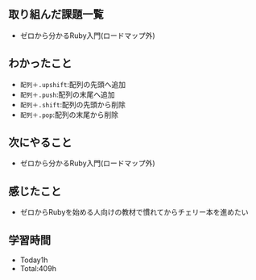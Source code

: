## 取り組んだ課題一覧
- ゼロから分かるRuby入門(ロードマップ外)
  
## わかったこと
- `配列＋.upshift`:配列の先頭へ追加
- `配列＋.push`:配列の末尾へ追加
- `配列＋.shift`:配列の先頭から削除
- `配列＋.pop`:配列の末尾から削除

## 次にやること
- ゼロから分かるRuby入門(ロードマップ外)
  
## 感じたこと
- ゼロからRubyを始める人向けの教材で慣れてからチェリー本を進めたい
  
## 学習時間
- Today1h
- Total:409h
